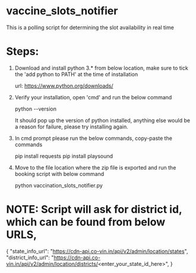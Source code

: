 # vaccine_slots_notifier
This is a polling script for determining the slot availability in real time

# Steps:

1. Download and install python 3.* from below location, make sure to tick the 'add python to PATH' at the time of installation
	
	url: https://www.python.org/downloads/


2. Verify your installation, open 'cmd' and run the below command
	
	python --version

	It should pop up the version of python installed, anything else would be a reason for failure, please try installing again.


3. In cmd prompt please run the below commands, copy-paste the commands
	
	pip install requests
	pip install playsound


4. Move to the file location where the zip file is exported and run the booking script with below command

	python vaccination_slots_notifier.py


# NOTE: Script will ask for district id, which can be found from below URLS,

{
 "state_info_url": "https://cdn-api.co-vin.in/api/v2/admin/location/states",
 "district_info_url": "https://cdn-api.co-vin.in/api/v2/admin/location/districts/<enter_your_state_id_here>",
}
